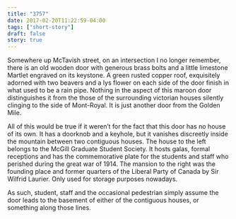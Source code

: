 ```yaml
---
title: "3757"
date: 2017-02-20T11:22:59-04:00
tags: ["short-story"]
draft: false
story: true
---
```


Somewhere up McTavish street, on an intersection I no longer remember, there is an old wooden door with generous brass bolts and a little limestone Martlet engraved on its keystone. A green rusted copper roof, exquisitely adorned with two beavers and a lys flower on each side of the door finish in what used to be a rain pipe. Nothing in the aspect of this maroon door distinguishes it from the those of the surrounding victorian houses silently clinging to the side of Mont-Royal. It is just another door from the Golden Mile.  

All of this would be true if it weren’t for the fact that this door has no house of its own. It has a doorknob and a keyhole, but it vanishes discreetly inside the mountain between two contiguous houses. The house to the left belongs to the McGill Graduate Student Society. It hosts galas, formal receptions and has the commemorative plate for the students and staff who perished during the great war of 1914. The mansion to the right was the founding place and former quarters of the Liberal Party of Canada by Sir Wilfrid Laurier. Only used for storage purposes nowadays.  

As such, student, staff and the occasional pedestrian simply assume the door leads to the basement of either of the contiguous houses, or something along those lines.  


